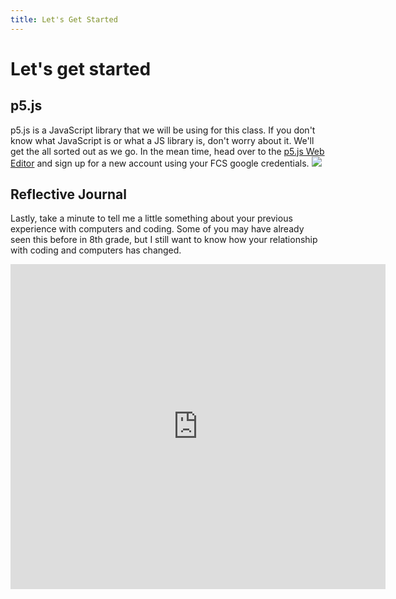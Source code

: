 ```yaml
---
title: Let's Get Started
---
```

# Let's get started

## p5.js
p5.js is a JavaScript library that we will be using for this class. If you don't know what JavaScript is or what a JS library is, don't worry about it. We'll get the all sorted out as we go. In the mean time, head over to the [p5.js Web Editor](http://alpha.editor.p5js.org/signup) and sign up for a new account using your FCS google credentials.
[![]({{site.baseurl}}/img/signup-for-p5js.png)](http://alpha.editor.p5js.org/signup)

## Reflective Journal
Lastly, take a minute to tell me a little something about your previous experience with computers and coding. Some of you may have already seen this before in 8th grade, but I still want to know how your relationship with coding and computers has changed.
<iframe src="https://docs.google.com/forms/d/e/1FAIpQLSe2lwJSUII3sA34K1oSV23--1zmGNzt8fT5t7re55wSVcESjg/viewform?usp=pp_url&entry.1842924193=8th+CS+Rotation" width="600" height="520" frameborder="0" marginheight="0" marginwidth="0">Loading...</iframe>
